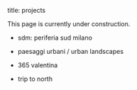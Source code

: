 title: projects

This page is currently under construction.

* sdm: periferia sud milano

* paesaggi urbani / urban landscapes

* 365 valentina

* trip to north

